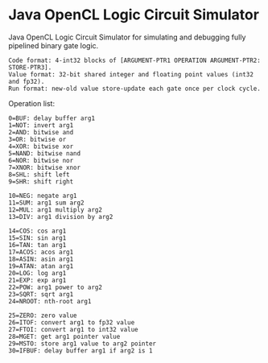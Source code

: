 # Java OpenCL Logic Circuit Simulator
Java OpenCL Logic Circuit Simulator for simulating and debugging fully pipelined binary gate logic.

```
Code format: 4-int32 blocks of [ARGUMENT-PTR1 OPERATION ARGUMENT-PTR2: STORE-PTR3].
Value format: 32-bit shared integer and floating point values (int32 and fp32).
Run format: new-old value store-update each gate once per clock cycle.
```

Operation list:
```
0=BUF: delay buffer arg1
1=NOT: invert arg1
2=AND: bitwise and
3=OR: bitwise or
4=XOR: bitwise xor
5=NAND: bitwise nand
6=NOR: bitwise nor
7=XNOR: bitwise xnor
8=SHL: shift left
9=SHR: shift right

10=NEG: negate arg1
11=SUM: arg1 sum arg2
12=MUL: arg1 multiply arg2
13=DIV: arg1 division by arg2

14=COS: cos arg1
15=SIN: sin arg1
16=TAN: tan arg1
17=ACOS: acos arg1
18=ASIN: asin arg1
19=ATAN: atan arg1
20=LOG: log arg1
21=EXP: exp arg1
22=POW: arg1 power to arg2
23=SQRT: sqrt arg1
24=NROOT: nth-root arg1

25=ZERO: zero value
26=ITOF: convert arg1 to fp32 value
27=FTOI: convert arg1 to int32 value
28=MGET: get arg1 pointer value
29=MSTO: store arg1 value to arg2 pointer
30=IFBUF: delay buffer arg1 if arg2 is 1
```
